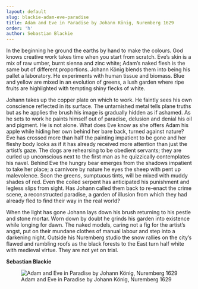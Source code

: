 ```yaml
---
layout: default
slug: blackie-adam-eve-paradise
title: Adam and Eve in Paradise by Johann König, Nuremberg 1629
order: 'h'
author: Sebastian Blackie
---
```


In the beginning he ground the earths by hand to make the colours. God knows creative work takes time when you start from scratch. Eve’s skin is a mix of raw umber, burnt sienna and zinc white; Adam’s naked flesh is the same but of different proportions.  Johann König blends them into being his pallet a laboratory. He experiments with human tissue and biomass. Blue and yellow are mixed in an evolution of greens, a lush garden where ripe fruits are highlighted with tempting shiny flecks of white.  

Johann takes up the copper plate on which to work. He faintly sees his own conscience reflected in its surface. The untarnished metal tells plane truths but as he applies the brush his image is gradually hidden as if ashamed. As he sets to work he paints himself out of paradise, delusion and denial his oil and pigment. He is not alone. What does Eve know as she offers Adam his apple while hiding her own behind her bare back, turned against nature? Eve has crossed more than half the painting impatient to be gone and her fleshy body looks as if it has already received more attention than just the artist’s gaze. The dogs are rehearsing to be obedient servants; they are curled up unconscious next to the first man as he quizzically contemplates his navel. Behind Eve the hungry bear emerges from the shadows impatient to take her place; a carnivore by nature he eyes the sheep with pent up malevolence. Soon the greens, sumptuous tints, will be mixed with muddy shades of red. Even the coiled serpent has anticipated his punishment and legless slips from sight. Has Johann called them back to re-enact the crime scene, a reconstructed paradise, a garden of illusion from which they had already fled to find their way in the real world?

When the light has gone Johann lays down his brush returning to his pestle and stone mortar. Worn down by doubt he grinds his garden into existence while longing for dawn. The naked models, caring not a fig for the artist’s angst, put on their mundane clothes of manual labour and step into a darkening night. Outside his Nuremberg studio the snow rallies on the city’s flawed and rambling roofs as the black forests to the East turn half white with medieval virtue. They are not yet on trial.

**Sebastian Blackie**


<figure class="figure">
  <img src="{{ site.url }}/images/creative/9.jpg" class="figure-img img-fluid rounded" alt="Adam and Eve in Paradise by Johann König, Nuremberg 1629">
  <figcaption class="figure-caption">Adam and Eve in Paradise by Johann König, Nuremberg 1629</figcaption>
</figure>
